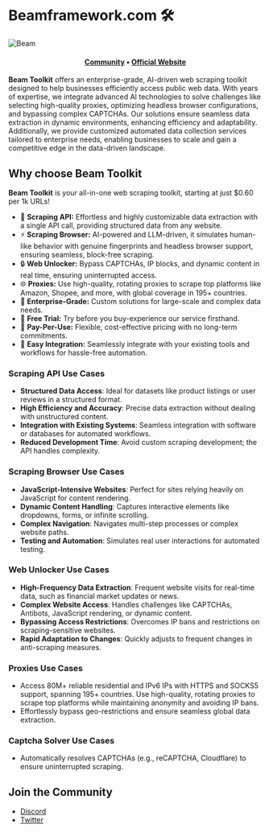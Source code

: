 # Beamframework.com 🛠️

<picture>
  <source media="(prefers-color-scheme: dark)" srcset="https://media.discordapp.net/attachments/1317731551705960488/1336997208083660811/beam_banner.png?ex=680cac2e&is=680b5aae&hm=e8ae4dcac18a7476812a2084908d8736b7eb72073e2979b0524dabe16d97816a&=&format=webp&quality=lossless&width=1318&height=439">
  <source media="(prefers-color-scheme: light)" srcset="https://media.discordapp.net/attachments/1317731551705960488/1336997208083660811/beam_banner.png?ex=67a5d72e&is=67a485ae&hm=f98bf4710a39a703d3a1600f9f541b167cb15d64e7a2422cf76282dae8d55f45&=&format=webp&quality=lossless&width=1440&height=480">
  <img alt="Beam" src="https://media.discordapp.net/attachments/1317731551705960488/1336997208083660811/beam_banner.png?ex=680cac2e&is=680b5aae&hm=e8ae4dcac18a7476812a2084908d8736b7eb72073e2979b0524dabe16d97816a&=&format=webp&quality=lossless&width=1318&height=439">
</picture>
<h4 align="center">
  <a href="https://discord.com/invite/beamtoolkit">Community</a>
  •
  <a href="https://beamframework.com">Official Website</a>
  </h4>

**Beam Toolkit** offers an enterprise-grade, AI-driven web scraping toolkit designed to help businesses efficiently
access public web data. With years of expertise, we integrate advanced AI technologies to solve challenges like
selecting high-quality proxies, optimizing headless browser configurations, and bypassing complex CAPTCHAs. Our
solutions ensure seamless data extraction in dynamic environments, enhancing efficiency and adaptability. Additionally,
we provide customized automated data collection services tailored to enterprise needs, enabling businesses to scale and
gain a competitive edge in the data-driven landscape.

## Why choose Beam Toolkit

**Beam Toolkit** is your all-in-one web scraping toolkit, starting at just $0.60 per 1k URLs!

- 🚀 **Scraping API:** Effortless and highly customizable data extraction with a single API call, providing structured data from any website.
- ⚡️ **Scraping Browser:** AI-powered and LLM-driven, it simulates human-like behavior with genuine fingerprints and headless browser support, ensuring seamless, block-free scraping.
- 🔒 **Web Unlocker:** Bypass CAPTCHAs, IP blocks, and dynamic content in real time, ensuring uninterrupted access.
- 🌐 **Proxies:** Use high-quality, rotating proxies to scrape top platforms like Amazon, Shopee, and more, with global coverage in 195+ countries.
- 💼 **Enterprise-Grade:** Custom solutions for large-scale and complex data needs.
- 🎁 **Free Trial:** Try before you buy-experience our service firsthand.
- 💬 **Pay-Per-Use:** Flexible, cost-effective pricing with no long-term commitments.
- 🔧 **Easy Integration:** Seamlessly integrate with your existing tools and workflows for hassle-free automation.

### Scraping API Use Cases

- **Structured Data Access**: Ideal for datasets like product listings or user reviews in a structured format.
- **High Efficiency and Accuracy**: Precise data extraction without dealing with unstructured content.
- **Integration with Existing Systems**: Seamless integration with software or databases for automated workflows.
- **Reduced Development Time**: Avoid custom scraping development; the API handles complexity.

### Scraping Browser Use Cases

- **JavaScript-Intensive Websites**: Perfect for sites relying heavily on JavaScript for content rendering.
- **Dynamic Content Handling**: Captures interactive elements like dropdowns, forms, or infinite scrolling.
- **Complex Navigation**: Navigates multi-step processes or complex website paths.
- **Testing and Automation**: Simulates real user interactions for automated testing.

### Web Unlocker Use Cases

- **High-Frequency Data Extraction**: Frequent website visits for real-time data, such as financial market updates or
  news.
- **Complex Website Access**: Handles challenges like CAPTCHAs, Antibots, JavaScript rendering, or dynamic content.
- **Bypassing Access Restrictions**: Overcomes IP bans and restrictions on scraping-sensitive websites.
- **Rapid Adaptation to Changes**: Quickly adjusts to frequent changes in anti-scraping measures.

### Proxies Use Cases

- Access 80M+ reliable residential and IPv6 IPs with HTTPS and SOCKS5 support, spanning 195+ countries. Use high-quality, rotating proxies to scrape top platforms while maintaining anonymity and avoiding IP bans. 
- Effortlessly bypass geo-restrictions and ensure seamless global data extraction.

### Captcha Solver Use Cases

- Automatically resolves CAPTCHAs (e.g., reCAPTCHA, Cloudflare) to ensure uninterrupted scraping.  

## Join the Community
- [Discord](https://discord.com/invite/beamtoolkit)
- [Twitter](https://x.com/Beamtoolkit)
